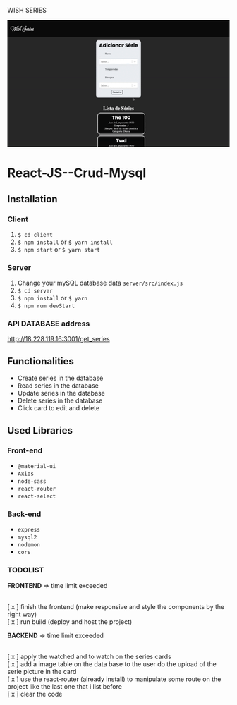 WISH SERIES

 <p align="center">
  <img src="client/public/assets/website-view.gif" width="600px">
</p>

# React-JS--Crud-Mysql

## Installation

### Client

  1. `$ cd client`
  2. `$ npm install` or `$ yarn install`
  3. `$ npm start` or `$ yarn start`
  
### Server

  1. Change your mySQL database data `server/src/index.js`
  2. `$ cd server`
  3. `$ npm install` or `$ yarn`
  4. `$ npm rum devStart`
  
### API DATABASE address

  http://18.228.119.16:3001/get_series
  
## Functionalities

  + Create series in the database
  + Read series in the database
  + Update series in the database
  + Delete series in the database
  + Click card to edit and delete
  
## Used Libraries

### Front-end

 + `@material-ui`
 +  `Axios`
 +  `node-sass`
 +  `react-router`
 +  `react-select`

### Back-end

+ `express`
+ `mysql2`
+ `nodemon`
+ `cors`


### TODOLIST

**FRONTEND** => <span>time limit exceeded<span> <br/><br/>

[ x ] finish the frontend (make responsive and style the components by the right way) <br/>
[ x ] run build (deploy and host the project) <br/>

  
**BACKEND** => <span>time limit exceeded <span><br/><br/>
  
  [ x ] apply the watched and to watch on the series cards <br/>
  [ x ] add a image table on the data base to the user do the upload of the serie picture in the card <br/>
  [ x ] use the react-router (already install) to manipulate some route on the project like the last one that i list before<br/>
  [ x ] clear the code <br/>
  
